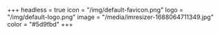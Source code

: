 +++
headless = true
icon = "/img/default-favicon.png"
logo = "/img/default-logo.png"
image = "/media/imresizer-1688064711349.jpg"
color = "#5d9fbd"
+++
